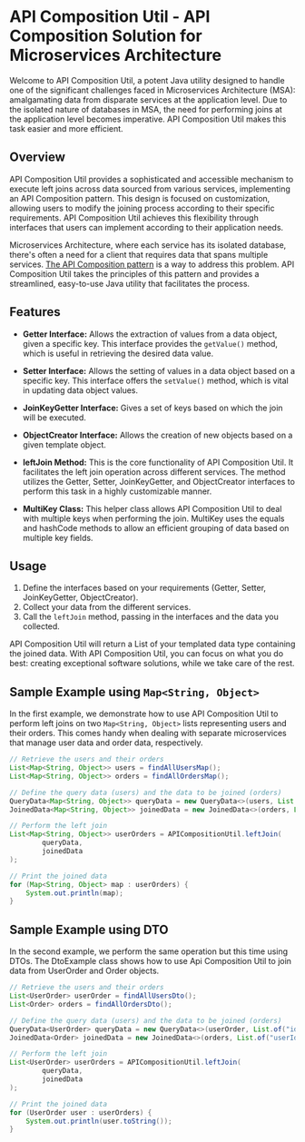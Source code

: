 # API Composition Util - API Composition Solution for Microservices Architecture

Welcome to API Composition Util, a potent Java utility designed to handle one of the significant challenges faced in Microservices Architecture (MSA): amalgamating data from disparate services at the application level. Due to the isolated nature of databases in MSA, the need for performing joins at the application level becomes imperative. API Composition Util makes this task easier and more efficient.

## Overview
API Composition Util provides a sophisticated and accessible mechanism to execute left joins across data sourced from various services, implementing an API Composition pattern. This design is focused on customization, allowing users to modify the joining process according to their specific requirements. API Composition Util achieves this flexibility through interfaces that users can implement according to their application needs.

Microservices Architecture, where each service has its isolated database, there's often a need for a client that requires data that spans multiple services. [The API Composition pattern](https://microservices.io/patterns/data/api-composition.html) is a way to address this problem. API Composition Util takes the principles of this pattern and provides a streamlined, easy-to-use Java utility that facilitates the process.

## Features

- **Getter Interface:** Allows the extraction of values from a data object, given a specific key. This interface provides the `getValue()` method, which is useful in retrieving the desired data value.
  
- **Setter Interface:** Allows the setting of values in a data object based on a specific key. This interface offers the `setValue()` method, which is vital in updating data object values.
  
- **JoinKeyGetter Interface:** Gives a set of keys based on which the join will be executed.
  
- **ObjectCreator Interface:** Allows the creation of new objects based on a given template object.
  
- **leftJoin Method:** This is the core functionality of API Composition Util. It facilitates the left join operation across different services. The method utilizes the Getter, Setter, JoinKeyGetter, and ObjectCreator interfaces to perform this task in a highly customizable manner.
  
- **MultiKey Class:** This helper class allows API Composition Util to deal with multiple keys when performing the join. MultiKey uses the equals and hashCode methods to allow an efficient grouping of data based on multiple key fields.

## Usage

1. Define the interfaces based on your requirements (Getter, Setter, JoinKeyGetter, ObjectCreator).
2. Collect your data from the different services.
3. Call the `leftJoin` method, passing in the interfaces and the data you collected.

API Composition Util will return a List of your templated data type containing the joined data. With API Composition Util, you can focus on what you do best: creating exceptional software solutions, while we take care of the rest.

## Sample Example using `Map<String, Object>`

In the first example, we demonstrate how to use API Composition Util to perform left joins on two `Map<String, Object>` lists representing users and their orders. This comes handy when dealing with separate microservices that manage user data and order data, respectively.

```java
// Retrieve the users and their orders
List<Map<String, Object>> users = findAllUsersMap();
List<Map<String, Object>> orders = findAllOrdersMap();

// Define the query data (users) and the data to be joined (orders)
QueryData<Map<String, Object>> queryData = new QueryData<>(users, List.of("id"), Map::get, Map::put, HashMap::new);
JoinedData<Map<String, Object>> joinedData = new JoinedData<>(orders, List.of("userId"), Map::get, () -> Set.of("productName", "orderId"));

// Perform the left join
List<Map<String, Object>> userOrders = APICompositionUtil.leftJoin(
        queryData,
        joinedData
);

// Print the joined data
for (Map<String, Object> map : userOrders) {
    System.out.println(map);
}
```

## Sample Example using DTO

In the second example, we perform the same operation but this time using DTOs. The DtoExample class shows how to use Api Composition Util to join data from UserOrder and Order objects.

```java
// Retrieve the users and their orders
List<UserOrder> userOrder = findAllUsersDto();
List<Order> orders = findAllOrdersDto();

// Define the query data (users) and the data to be joined (orders)
QueryData<UserOrder> queryData = new QueryData<>(userOrder, List.of("id"), new UserOrderGetter(), new UserOrderSetter(), data -> new UserOrder(data.getId(), data.getName()));
JoinedData<Order> joinedData = new JoinedData<>(orders, List.of("userId"), new OrderGetter(), () -> Set.of("productName", "orderId"));

// Perform the left join
List<UserOrder> userOrders = APICompositionUtil.leftJoin(
        queryData,
        joinedData
);

// Print the joined data
for (UserOrder user : userOrders) {
    System.out.println(user.toString());
}
```
